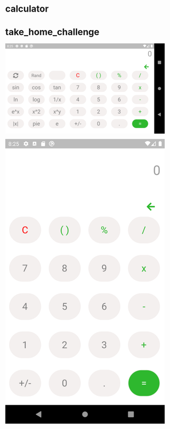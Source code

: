 # calculator
# take_home_challenge

![alt text](https://github.com/fawwad123/take_home_challenge/blob/main/calculator/Images/Screenshot_1613834737.png?raw=true)

![alt text](https://github.com/fawwad123/take_home_challenge/blob/main/calculator/Images/Screenshot_1613834743.png?raw=true)
